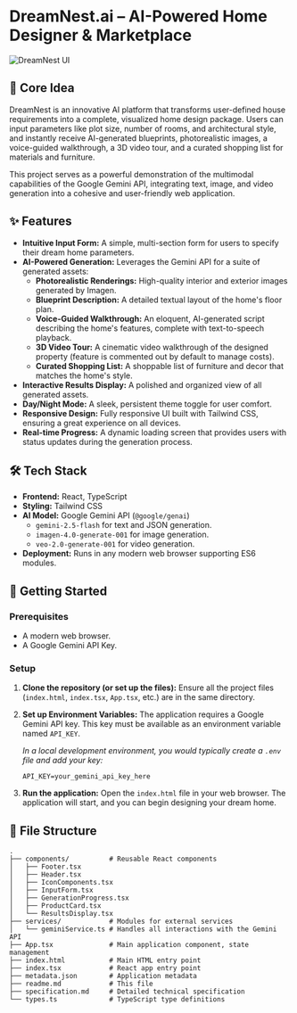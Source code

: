 # DreamNest.ai – AI-Powered Home Designer & Marketplace

![DreamNest UI](https://storage.googleapis.com/aistudio-ux-team-data/promo-images/dreamnest-promo.png)

## 🌟 Core Idea

DreamNest is an innovative AI platform that transforms user-defined house requirements into a complete, visualized home design package. Users can input parameters like plot size, number of rooms, and architectural style, and instantly receive AI-generated blueprints, photorealistic images, a voice-guided walkthrough, a 3D video tour, and a curated shopping list for materials and furniture.

This project serves as a powerful demonstration of the multimodal capabilities of the Google Gemini API, integrating text, image, and video generation into a cohesive and user-friendly web application.

## ✨ Features

- **Intuitive Input Form:** A simple, multi-section form for users to specify their dream home parameters.
- **AI-Powered Generation:** Leverages the Gemini API for a suite of generated assets:
  - **Photorealistic Renderings:** High-quality interior and exterior images generated by Imagen.
  - **Blueprint Description:** A detailed textual layout of the home's floor plan.
  - **Voice-Guided Walkthrough:** An eloquent, AI-generated script describing the home's features, complete with text-to-speech playback.
  - **3D Video Tour:** A cinematic video walkthrough of the designed property (feature is commented out by default to manage costs).
  - **Curated Shopping List:** A shoppable list of furniture and decor that matches the home's style.
- **Interactive Results Display:** A polished and organized view of all generated assets.
- **Day/Night Mode:** A sleek, persistent theme toggle for user comfort.
- **Responsive Design:** Fully responsive UI built with Tailwind CSS, ensuring a great experience on all devices.
- **Real-time Progress:** A dynamic loading screen that provides users with status updates during the generation process.

## 🛠️ Tech Stack

- **Frontend:** React, TypeScript
- **Styling:** Tailwind CSS
- **AI Model:** Google Gemini API (`@google/genai`)
  - `gemini-2.5-flash` for text and JSON generation.
  - `imagen-4.0-generate-001` for image generation.
  - `veo-2.0-generate-001` for video generation.
- **Deployment:** Runs in any modern web browser supporting ES6 modules.

## 🚀 Getting Started

### Prerequisites

- A modern web browser.
- A Google Gemini API Key.

### Setup

1.  **Clone the repository (or set up the files):**
    Ensure all the project files (`index.html`, `index.tsx`, `App.tsx`, etc.) are in the same directory.

2.  **Set up Environment Variables:**
    The application requires a Google Gemini API key. This key must be available as an environment variable named `API_KEY`.

    *In a local development environment, you would typically create a `.env` file and add your key:*
    ```
    API_KEY=your_gemini_api_key_here
    ```

3.  **Run the application:**
    Open the `index.html` file in your web browser. The application will start, and you can begin designing your dream home.

## 📂 File Structure

```
.
├── components/          # Reusable React components
│   ├── Footer.tsx
│   ├── Header.tsx
│   ├── IconComponents.tsx
│   ├── InputForm.tsx
│   ├── GenerationProgress.tsx
│   ├── ProductCard.tsx
│   └── ResultsDisplay.tsx
├── services/            # Modules for external services
│   └── geminiService.ts # Handles all interactions with the Gemini API
├── App.tsx              # Main application component, state management
├── index.html           # Main HTML entry point
├── index.tsx            # React app entry point
├── metadata.json        # Application metadata
├── readme.md            # This file
├── specification.md     # Detailed technical specification
└── types.ts             # TypeScript type definitions
```
